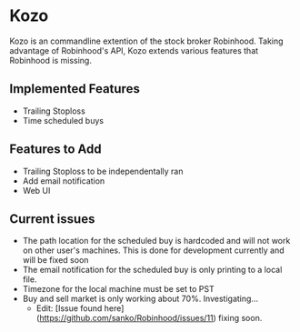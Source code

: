 # Kozo
Kozo is an commandline extention of the stock broker Robinhood. Taking advantage of Robinhood's API, Kozo extends various features that Robinhood is missing.
## Implemented Features
- Trailing Stoploss
- Time scheduled buys
## Features to Add
- Trailing Stoploss to be independentally ran
- Add email notification
- Web UI
## Current issues
- The path location for the scheduled buy is hardcoded and will not work
on other user's machines. This is done for development currently and will
be fixed soon
- The email notification for the scheduled buy is only printing to a local file.
- Timezone for the local machine must be set to PST
- Buy and sell market is only working about 70%. Investigating...
   - Edit: [Issue found here] (https://github.com/sanko/Robinhood/issues/11)
fixing soon.

